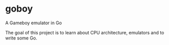 # goboy
A Gameboy emulator in Go

The goal of this project is to learn about CPU architecture, emulators and to write some Go.